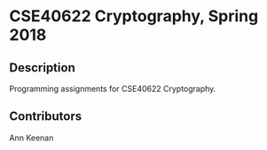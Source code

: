 # CSE40622 Cryptography, Spring 2018

## Description

Programming assignments for CSE40622 Cryptography.

## Contributors

Ann Keenan
